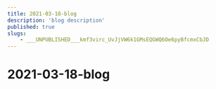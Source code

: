 ```yaml
---
title: 2021-03-18-blog
description: 'blog description'
published: true
slugs:
    - ___UNPUBLISHED___kmf3virc_UvJjVW6k1GMsEQGWQ6Oe6pyBfcmxCbJD
---
```


# 2021-03-18-blog
